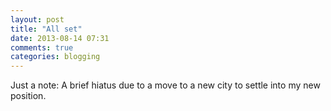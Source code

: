 ```yaml
---
layout: post
title: "All set"
date: 2013-08-14 07:31
comments: true
categories: blogging 
---
```


Just a note: A brief hiatus due to a move to a new city to settle into my new position.
